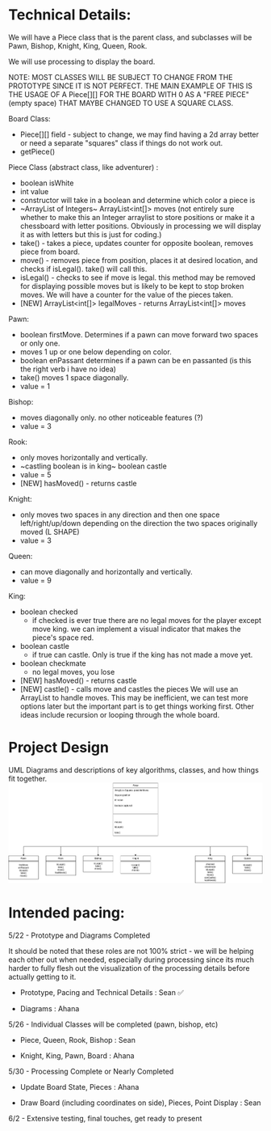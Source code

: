 
# Technical Details:

We will have a Piece class that is the parent class, and subclasses will be Pawn, Bishop, Knight, King, Queen, Rook.

We will use processing to display the board.

NOTE: MOST CLASSES WILL BE SUBJECT TO CHANGE FROM THE PROTOTYPE SINCE IT IS NOT PERFECT. THE MAIN EXAMPLE OF THIS IS THE USAGE OF A Piece[][] FOR THE BOARD WITH 0 AS A "FREE PIECE" (empty space) THAT MAYBE CHANGED TO USE A SQUARE CLASS.

Board Class:

- Piece[][] field - subject to change, we may find having a 2d array better or need a separate "squares" class if things do not work out.
- getPiece()

Piece Class (abstract class, like adventurer) :
- boolean isWhite
- int value
- constructor will take in a boolean and determine which color a piece is
- ~ArrayList of Integers~ ArrayList<int[]> moves (not entirely sure whether to make this an Integer arraylist to store positions or make it a chessboard with letter positions. Obviously in processing we will display it as with letters but this is just for coding.)
- take() - takes a piece, updates counter for opposite boolean, removes piece from board.
- move() - removes piece from position, places it at desired location, and checks if isLegal(). take() will call this.   
- isLegal() - checks to see if move is legal. this method may be removed for displaying possible moves but is likely to be kept to stop broken moves.
We will have a counter for the value of the pieces taken.
- [NEW] ArrayList<int[]> legalMoves - returns ArrayList<int[]> moves

Pawn:
- boolean firstMove. Determines if a pawn can move forward two spaces or only one.
- moves 1 up or one below depending on color.
- boolean enPassant determines if a pawn can be en passanted (is this the right verb i have no idea)
- take() moves 1 space diagonally.
- value = 1

Bishop:
- moves diagonally only. no other noticeable features (?)
- value = 3

Rook:
- only moves horizontally and vertically.
- ~castling boolean is in king~ boolean castle
- value = 5
- [NEW] hasMoved() - returns castle

Knight:
- only moves two spaces in any direction and then one space left/right/up/down depending on the direction the two spaces originally moved (L SHAPE)
- value = 3

Queen:
- can move diagonally and horizontally and vertically.
- value = 9

King:
- boolean checked
	- if checked is ever true there are no legal moves for the player except move king. we can implement a visual indicator that makes the piece's space red.
- boolean castle
	- if true can castle. Only is true if the king has not made a move yet.
- boolean checkmate
	- no legal moves, you lose
- [NEW] hasMoved() - returns castle
- [NEW] castle() - calls move and castles the pieces
We will use an ArrayList to handle moves. This may be inefficient, we can test more options later but the important part is to get things working first. Other ideas include recursion or looping through the whole board.


# Project Design

UML Diagrams and descriptions of key algorithms, classes, and how things fit together.
![UML Diagram](ChessGame.drawio.png)


# Intended pacing:

5/22 - Prototype and Diagrams Completed

It should be noted that these roles are not 100% strict - we will be helping each other out when needed, especially during processing since its much harder to fully flesh out the visualization of the processing details before actually getting to it.

- Prototype, Pacing and Technical Details : Sean :white_check_mark:

- Diagrams : Ahana

5/26 - Individual Classes will be completed (pawn, bishop, etc)

- Piece, Queen, Rook, Bishop : Sean

- Knight, King, Pawn, Board : Ahana

5/30 - Processing Complete or Nearly Completed

- Update Board State, Pieces : Ahana

- Draw Board (including coordinates on side), Pieces, Point Display : Sean

6/2 - Extensive testing, final touches, get ready to present
